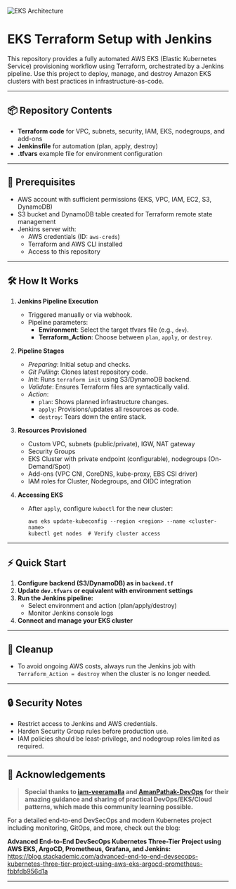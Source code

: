![EKS Architecture](assets/Presentation1.gif)


# EKS Terraform Setup with Jenkins 

This repository provides a fully automated AWS EKS (Elastic Kubernetes Service) provisioning workflow using Terraform, orchestrated by a Jenkins pipeline. Use this project to deploy, manage, and destroy Amazon EKS clusters with best practices in infrastructure-as-code.

---

## 📦 Repository Contents

- **Terraform code** for VPC, subnets, security, IAM, EKS, nodegroups, and add-ons
- **Jenkinsfile** for automation (plan, apply, destroy)
- **.tfvars** example file for environment configuration

---

## 🚀 Prerequisites

- AWS account with sufficient permissions (EKS, VPC, IAM, EC2, S3, DynamoDB)
- S3 bucket and DynamoDB table created for Terraform remote state management
- Jenkins server with:
  - AWS credentials (ID: `aws-creds`)
  - Terraform and AWS CLI installed
  - Access to this repository

---

## 🛠️ How It Works

1. **Jenkins Pipeline Execution**
   - Triggered manually or via webhook.
   - Pipeline parameters:
     - **Environment**: Select the target tfvars file (e.g., `dev`).
     - **Terraform_Action**: Choose between `plan`, `apply`, or `destroy`.

2. **Pipeline Stages**
   - *Preparing*: Initial setup and checks.
   - *Git Pulling*: Clones latest repository code.
   - *Init*: Runs `terraform init` using S3/DynamoDB backend.
   - *Validate*: Ensures Terraform files are syntactically valid.
   - *Action*:
     - `plan`: Shows planned infrastructure changes.
     - `apply`: Provisions/updates all resources as code.
     - `destroy`: Tears down the entire stack.

3. **Resources Provisioned**
   - Custom VPC, subnets (public/private), IGW, NAT gateway
   - Security Groups
   - EKS Cluster with private endpoint (configurable), nodegroups (On-Demand/Spot)
   - Add-ons (VPC CNI, CoreDNS, kube-proxy, EBS CSI driver)
   - IAM roles for Cluster, Nodegroups, and OIDC integration

4. **Accessing EKS**
   - After `apply`, configure `kubectl` for the new cluster:
     ```
     aws eks update-kubeconfig --region <region> --name <cluster-name>
     kubectl get nodes  # Verify cluster access
     ```

---

## ⚡ Quick Start

1. **Configure backend (S3/DynamoDB) as in `backend.tf`**
2. **Update `dev.tfvars` or equivalent with environment settings**
3. **Run the Jenkins pipeline:**
   - Select environment and action (plan/apply/destroy)
   - Monitor Jenkins console logs
4. **Connect and manage your EKS cluster**

---

## 📝 Cleanup

- To avoid ongoing AWS costs, always run the Jenkins job with `Terraform_Action = destroy` when the cluster is no longer needed.

---

## 🔒 Security Notes

- Restrict access to Jenkins and AWS credentials.
- Harden Security Group rules before production use.
- IAM policies should be least-privilege, and nodegroup roles limited as required.

---

## 🙏 Acknowledgements

> **Special thanks to [iam-veeramalla](https://github.com/iam-veeramalla) and [AmanPathak-DevOps](https://github.com/AmanPathak-DevOps) for their amazing guidance and sharing of practical DevOps/EKS/Cloud patterns, which made this community learning possible.**

For a detailed end-to-end DevSecOps and modern Kubernetes project including monitoring, GitOps, and more, check out the blog:

**Advanced End-to-End DevSecOps Kubernetes Three-Tier Project using AWS EKS, ArgoCD, Prometheus, Grafana, and Jenkins:**  
https://blog.stackademic.com/advanced-end-to-end-devsecops-kubernetes-three-tier-project-using-aws-eks-argocd-prometheus-fbbfdb956d1a

---
